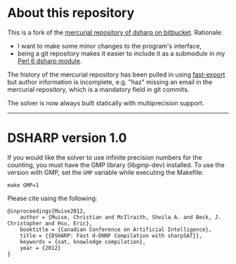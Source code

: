 # About this repository

This is a fork of the [mercurial repository of dsharp on bitbucket](https://bitbucket.org/haz/dsharp).
Rationale:
- I want to make some minor changes to the program's interface,
- being a git repository makes it easier to include it as a submodule
  in my [Perl 6 dsharp module](https://github.com/taboege/p6-SAT-Counter-dsharp).

The history of the mercurial repository has been pulled in using [fast-export](https://github.com/frej/fast-export)
but author information is incomplete, e.g. "haz" missing an email in the
mercurial repository, which is a mandatory field in git commits.

The solver is now always built statically with multiprecision support.

---

# DSHARP version 1.0

If you would like the solver to use infinite precision numbers for the counting,
you must have the GMP library (libgmp-dev) installed. To use the version with GMP,
set the `GMP` variable while executing the Makefile:

```
make GMP=1
```

Please cite using the following:

```
@inproceedings{Muise2012,
    author = {Muise, Christian and McIlraith, Sheila A. and Beck, J. Christopher and Hsu, Eric},
    booktitle = {Canadian Conference on Artificial Intelligence},
    title = {{DSHARP: Fast d-DNNF Compilation with sharpSAT}},
    keywords = {sat, knowledge compilation},
    year = {2012}
}
```

